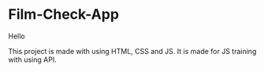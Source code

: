 # Film-Check-App
Hello

This project is made with using HTML, CSS and JS. 
It is made for JS training with using API.
